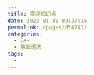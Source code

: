 ```yaml
---
title: 零碎知识点
date: 2023-01-30 09:37:15
permalink: /pages/d58741/
categories:
  - C++
  - 基础语法
tags:
  - 
---
```

